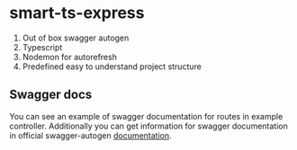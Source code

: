 # smart-ts-express

1. Out of box swagger autogen
2. Typescript
3. Nodemon for autorefresh
4. Predefined easy to understand project structure

## Swagger docs
You can see an example of swagger documentation for routes in example controller.
Additionally you can get information for swagger documentation in official swagger-autogen [documentation](https://swagger-autogen.github.io/docs/).
